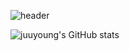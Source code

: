 
<!--
**juuuuuuuuuuuuuu/juuuuuuuuuuuuuu** is a ✨ _special_ ✨ repository because its `README.md` (this file) appears on your GitHub profile.

Here are some ideas to get you started:

- 🔭 I’m currently working on ...
- 🌱 I’m currently learning ...
- 👯 I’m looking to collaborate on ...
- 🤔 I’m looking for help with ...
- 💬 Ask me about ...
- 📫 How to reach me: ...
- 😄 Pronouns: ...
- ⚡ Fun fact: ...
-->


![header](https://capsule-render.vercel.app/api?type=shark&color=auto&height=250&section=header&text=juuyoung's%20GitHub&fontSize=70&animation=scaleIn)

![juuyoung's GitHub stats](https://github-readme-stats.vercel.app/api?username=juuyoung&show_icons=true)
